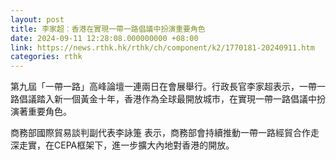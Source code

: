 ```yaml
---
layout: post
title: 李家超︰香港在實現一帶一路倡議中扮演重要角色
date: 2024-09-11 12:28:08.000000000 +08:00
link: https://news.rthk.hk/rthk/ch/component/k2/1770181-20240911.htm
categories: rthk
---
```


第九屆「一帶一路」高峰論壇一連兩日在會展舉行。行政長官李家超表示，一帶一路倡議踏入新一個黃金十年，香港作為全球最開放城市，在實現一帶一路倡議中扮演著重要角色。

商務部國際貿易談判副代表李詠箑 表示，商務部會持續推動一帶一路經貿合作走深走實，在CEPA框架下，進一步擴大內地對香港的開放。
